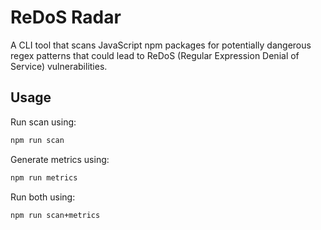 # ReDoS Radar

A CLI tool that scans JavaScript npm packages for potentially dangerous regex patterns that could lead to ReDoS (Regular Expression Denial of Service) vulnerabilities.

## Usage
Run scan using:
```bash
npm run scan
```
Generate metrics using: 

```bash
npm run metrics
```
Run both using: 

```bash
npm run scan+metrics
```
